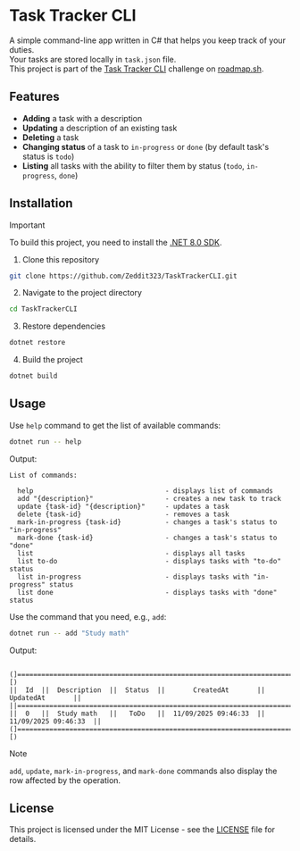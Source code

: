 # Task Tracker CLI
A simple command-line app written in C# that helps you keep track of your duties. <br/>
Your tasks are stored locally in `task.json` file. <br/>
This project is part of the [Task Tracker CLI](https://roadmap.sh/projects/task-tracker) challenge on [roadmap.sh](https://roadmap.sh).
## Features
- **Adding** a task with a description
- **Updating** a description of an existing task
- **Deleting** a task
- **Changing status** of a task to `in-progress` or `done` (by default task's status is `todo`)
- **Listing** all tasks with the ability to filter them by status (`todo`, `in-progress`, `done`)
## Installation 
> [!IMPORTANT]
> To build this project, you need to install the <a href="https://dotnet.microsoft.com/en-us/download/dotnet/8.0">.NET 8.0 SDK</a>.
1. Clone this repository
```bash
git clone https://github.com/Zeddit323/TaskTrackerCLI.git
```
2. Navigate to the project directory
```bash
cd TaskTrackerCLI
```
3. Restore dependencies
```bash
dotnet restore
```
4. Build the project
```bash
dotnet build
```
## Usage
Use `help` command to get the list of available commands:
```bash
dotnet run -- help
```
Output:
```
List of commands:

  help                                 - displays list of commands
  add "{description}"                  - creates a new task to track
  update {task-id} "{description}"     - updates a task
  delete {task-id}                     - removes a task
  mark-in-progress {task-id}           - changes a task's status to "in-progress"
  mark-done {task-id}                  - changes a task's status to "done"
  list                                 - displays all tasks
  list to-do                           - displays tasks with "to-do" status
  list in-progress                     - displays tasks with "in-progress" status
  list done                            - displays tasks with "done" status
```
Use the command that you need, e.g., `add`:
```bash
dotnet run -- add "Study math"
```
Output:
```

(]=====================================================================================[)
||  Id  ||  Description  ||  Status  ||       CreatedAt       ||       UpdatedAt       ||
||=====================================================================================||
||  0   ||  Study math   ||   ToDo   ||  11/09/2025 09:46:33  ||  11/09/2025 09:46:33  ||
(]=====================================================================================[)

```
> [!NOTE]
> `add`, `update`, `mark-in-progress`, and `mark-done` commands also display the row affected by the operation.
## License
This project is licensed under the MIT License - see the [LICENSE](LICENSE) file for details.
